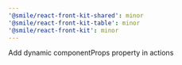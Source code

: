```yaml
---
'@smile/react-front-kit-shared': minor
'@smile/react-front-kit-table': minor
'@smile/react-front-kit': minor
---
```


Add dynamic componentProps property in actions
